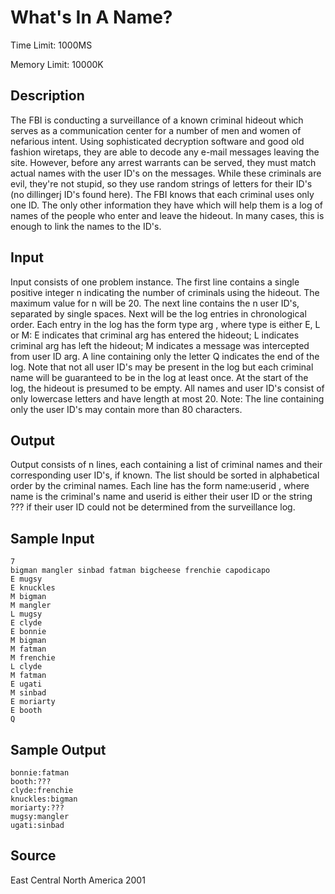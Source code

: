 # What's In A Name?

Time Limit: 1000MS

Memory Limit: 10000K


## Description

The FBI is conducting a surveillance of a known criminal hideout which serves as a communication center for a number of men and women of nefarious intent. Using sophisticated decryption software and good old fashion wiretaps, they are able to decode any e-mail messages leaving the site. However, before any arrest warrants can be served, they must match actual names with the user ID's on the messages. While these criminals are evil, they're not stupid, so they use random strings of letters for their ID's (no dillingerj ID's found here). The FBI knows that each criminal uses only one ID. The only other information they have which will help them is a log of names of the people who enter and leave the hideout. In many cases, this is enough to link the names to the ID's.


## Input

Input consists of one problem instance. The first line contains a single positive integer n indicating the number of criminals using the hideout. The maximum value for n will be 20. The next line contains the n user ID's, separated by single spaces. Next will be the log entries in chronological order. Each entry in the log has the form type arg , where type is either E, L or M: E indicates that criminal arg has entered the hideout; L indicates criminal arg has left the hideout; M indicates a message was intercepted from user ID arg. A line containing only the letter Q indicates the end of the log. Note that not all user ID's may be present in the log but each criminal name will be guaranteed to be in the log at least once. At the start of the log, the hideout is presumed to be empty. All names and user ID's consist of only lowercase letters and have length at most 20. Note: The line containing only the user ID's may contain more than 80 characters.


## Output

Output consists of n lines, each containing a list of criminal names and their corresponding user ID's, if known. The list should be sorted in alphabetical order by the criminal names. Each line has the form name:userid , where name is the criminal's name and userid is either their user ID or the string ??? if their user ID could not be determined from the surveillance log.


## Sample Input

```
7
bigman mangler sinbad fatman bigcheese frenchie capodicapo
E mugsy
E knuckles
M bigman
M mangler
L mugsy
E clyde
E bonnie
M bigman
M fatman
M frenchie
L clyde
M fatman
E ugati
M sinbad
E moriarty
E booth
Q
```


## Sample Output

```
bonnie:fatman
booth:???
clyde:frenchie
knuckles:bigman
moriarty:???
mugsy:mangler
ugati:sinbad
```


## Source

East Central North America 2001
